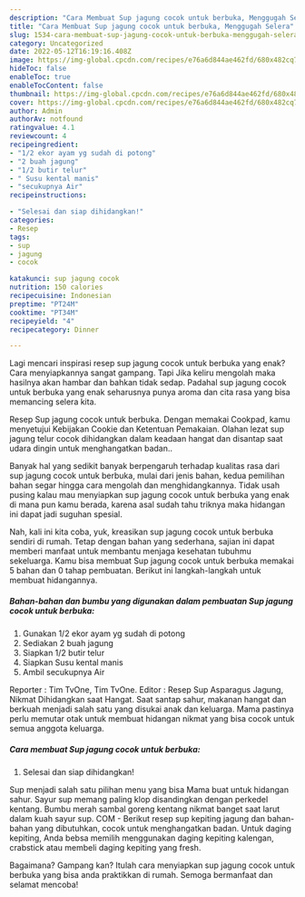 ```yaml
---
description: "Cara Membuat Sup jagung cocok untuk berbuka, Menggugah Selera"
title: "Cara Membuat Sup jagung cocok untuk berbuka, Menggugah Selera"
slug: 1534-cara-membuat-sup-jagung-cocok-untuk-berbuka-menggugah-selera
category: Uncategorized
date: 2022-05-12T16:19:16.408Z
image: https://img-global.cpcdn.com/recipes/e76a6d844ae462fd/680x482cq70/sup-jagung-cocok-untuk-berbuka-foto-resep-utama.jpg
hideToc: false
enableToc: true
enableTocContent: false
thumbnail: https://img-global.cpcdn.com/recipes/e76a6d844ae462fd/680x482cq70/sup-jagung-cocok-untuk-berbuka-foto-resep-utama.jpg
cover: https://img-global.cpcdn.com/recipes/e76a6d844ae462fd/680x482cq70/sup-jagung-cocok-untuk-berbuka-foto-resep-utama.jpg
author: Admin
authorAv: notfound
ratingvalue: 4.1
reviewcount: 4
recipeingredient:
- "1/2 ekor ayam yg sudah di potong"
- "2 buah jagung"
- "1/2 butir telur"
- " Susu kental manis"
- "secukupnya Air"
recipeinstructions:

- "Selesai dan siap dihidangkan!"
categories:
- Resep
tags:
- sup
- jagung
- cocok

katakunci: sup jagung cocok 
nutrition: 150 calories
recipecuisine: Indonesian
preptime: "PT24M"
cooktime: "PT34M"
recipeyield: "4"
recipecategory: Dinner

---
```



Lagi mencari inspirasi resep sup jagung cocok untuk berbuka yang enak? Cara menyiapkannya sangat gampang. Tapi Jika keliru mengolah maka hasilnya akan hambar dan bahkan tidak sedap. Padahal sup jagung cocok untuk berbuka yang enak seharusnya punya aroma dan cita rasa yang bisa memancing selera kita.


Resep Sup jagung cocok untuk berbuka. Dengan memakai Cookpad, kamu menyetujui Kebijakan Cookie dan Ketentuan Pemakaian. Olahan lezat sup jagung telur cocok dihidangkan dalam keadaan hangat dan disantap saat udara dingin untuk menghangatkan badan..

Banyak hal yang sedikit banyak berpengaruh terhadap kualitas rasa dari sup jagung cocok untuk berbuka, mulai dari jenis bahan, kedua pemilihan bahan segar hingga cara mengolah dan menghidangkannya. Tidak usah pusing kalau mau menyiapkan sup jagung cocok untuk berbuka yang enak di mana pun kamu berada, karena asal sudah tahu triknya maka hidangan ini dapat jadi suguhan spesial.


Nah, kali ini kita coba, yuk, kreasikan sup jagung cocok untuk berbuka sendiri di rumah. Tetap dengan bahan yang sederhana, sajian ini dapat memberi manfaat untuk membantu menjaga kesehatan tubuhmu sekeluarga. Kamu bisa membuat Sup jagung cocok untuk berbuka memakai 5 bahan dan 0 tahap pembuatan. Berikut ini langkah-langkah untuk membuat hidangannya.

<!--inarticleads1-->

##### Bahan-bahan dan bumbu yang digunakan dalam pembuatan Sup jagung cocok untuk berbuka:

1. Gunakan 1/2 ekor ayam yg sudah di potong
1. Sediakan 2 buah jagung
1. Siapkan 1/2 butir telur
1. Siapkan  Susu kental manis
1. Ambil secukupnya Air


Reporter : Tim TvOne, Tim TvOne. Editor : Resep Sup Asparagus Jagung, Nikmat Dihidangkan saat Hangat. Saat santap sahur, makanan hangat dan berkuah menjadi salah satu yang disukai anak dan keluarga. Mama pastinya perlu memutar otak untuk membuat hidangan nikmat yang bisa cocok untuk semua anggota keluarga. 

<!--inarticleads2-->

##### Cara membuat Sup jagung cocok untuk berbuka:


1. Selesai dan siap dihidangkan!

Sup menjadi salah satu pilihan menu yang bisa Mama buat untuk hidangan sahur. Sayur sup memang paling klop disandingkan dengan perkedel kentang. Bumbu merah sambal goreng kentang nikmat banget saat larut dalam kuah sayur sup. COM - Berikut resep sup kepiting jagung dan bahan-bahan yang dibutuhkan, cocok untuk menghangatkan badan. Untuk daging kepiting, Anda bebsa memilih menggunakan daging kepiting kalengan, crabstick atau membeli daging kepiting yang fresh. 

Bagaimana? Gampang kan? Itulah cara menyiapkan sup jagung cocok untuk berbuka yang bisa anda praktikkan di rumah. Semoga bermanfaat dan selamat mencoba!
